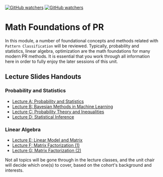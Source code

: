 [![GitHub watchers](https://img.shields.io/badge/tulip--lab-Pattern--Classification-brightgreen)](../README.md)
[![GitHub watchers](https://img.shields.io/badge/Module-Foundations-orange)](README.md)

# Math Foundations of PR

In this module, a number of foundational concepts and methods related with `Pattern Classification` will be reviewed. Typically, probability and statistics, linear algebra, optimization are the math foundations for many modern PR methods. It is essential that you work through all information here in order to fully enjoy the later sessions of this unit. 

## Lecture Slides Handouts

### Probability and Statistics

- [Lecture A: Probability and Statistics](https://github.com/tulip-lab/handouts/blob/main/PR/PR-S01A.pdf) 
- [Lecture B: Bayesian Methods in Machine Learning](https://github.com/tulip-lab/handouts/blob/main/PR/PR-S01B.pdf)
- [Lecture C: Probability Theory and Inequalities](https://github.com/tulip-lab/handouts/blob/main/PR/PR-S01C.pdf)
- [Lecture D: Statistical Inference](https://github.com/tulip-lab/handouts/blob/main/PR/PR-S01D.pdf)

### Linear Algebra 

- [Lecture E: Linear Model and Matrix](https://github.com/tulip-lab/handouts/blob/main/PR/PR-S01E.pdf)
- [Lecture F: Matrix Factorization (1)](https://github.com/tulip-lab/handouts/blob/main/PR/PR-S01F.pdf)
- [Lecture G: Matrix Factorization (2)](https://github.com/tulip-lab/handouts/blob/main/PR/PR-S01G.pdf)

Not all topics will be gone through in the lecture classes, and the unit chair will decide which one(s) to cover, based on the cohort's background and interests. 